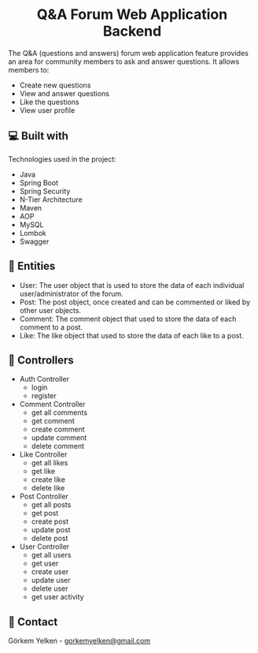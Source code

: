 <h1 align="center" id="title">Q&A Forum Web Application Backend</h1>


  
<p>The Q&A (questions and answers) forum web application feature provides an area for community members to ask and answer questions. It allows members to:</p>

*   Create new questions
*   View and answer questions
*   Like the questions
*   View user profile

<h2>💻 Built with</h2>

Technologies used in the project:

*   Java
*   Spring Boot
*   Spring Security
*   N-Tier Architecture
*   Maven
*   AOP 
*   MySQL
*   Lombok
*   Swagger

<h2>🧱 Entities</h2>

*   User: The user object that is used to store the data of each individual user/administrator of the forum. 
*   Post: The post object, once created and can be commented or liked by other user objects.
*   Comment: The comment object that used to store the data of each comment to a post.
*   Like: The like object that used to store the data of each like to a post.

<h2>🔧 Controllers</h2>

*   Auth Controller
      - login
      - register
*   Comment Controller
      - get all comments
      - get comment
      - create comment
      - update comment
      - delete comment
*   Like Controller
      - get all likes
      - get like
      - create like
      - delete like
*   Post Controller
      - get all posts
      - get post
      - create post
      - update post
      - delete post
*   User Controller
      - get all users
      - get user
      - create user
      - update user
      - delete user
      - get user activity

<h2>📧 Contact</h2>

Görkem Yelken - [gorkemyelken@gmail.com](mailto:gorkemyelken@gmail.com)

